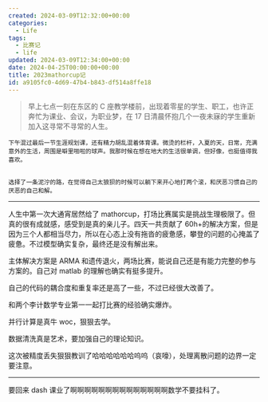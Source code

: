 ```yaml
---
created: 2024-03-09T12:32:00+00:00
categories:
  - Life
tags:
  - 比赛记
  - life
updated: 2024-03-09T12:34:00+00:00
date: 2024-04-25T00:00:00+00:00
title: 2023mathorcup记
id: a9105fc0-4d69-47b4-b843-df514a8ffe18
---
```


> 早上七点一刻在东区的 C 座教学楼前，出现着零星的学生、职工，也许正奔忙为课业、会议，为职业梦，在 17 日清晨怀抱几个一夜未寐的学生重新加入这寻常不寻常的人生。

    下午混过最后一节生涯规划课，还有精力胡乱混着体育课。微烫的栏杆，入夏的天，日常，充满意外的生活，周围是噼里啪啦的球声。我那时候在想在地大的生活很单调，但好像，也挺值得我喜欢。


    选择了一条泥泞的路，在觉得自己太狼狈的时候可以躺下来开心地打两个滚，和厌恶习惯自己的厌恶的自己和解。

---

人生中第一次大通宵居然给了 mathorcup，打场比赛属实是挑战生理极限了。但真的很有成就感，感受到是真的亲儿子。四天一共贡献了 60h+的解决方案，但是因为三个人都相当尽力，所以在心态上没有拖沓的疲惫感，攀登的问题的心掩盖了疲惫。不过模型确实复杂，最终还是没有解出来。

主体解决方案是 ARMA 和遗传退火，两场比赛，能说自己还是有能力完整的参与方案的。自己对 matlab 的理解也确实有挺多提升。

自己的代码的耦合度和重复率还是高了一些，不过已经很大改善了。

和两个李计数学专业第一一起打比赛的经验确实爆炸。

并行计算是真牛 woc，狠狠去学。

数据清洗真是艺术，要加强自己的理论知识。

这次被精度丢失狠狠教训了哈哈哈哈哈哈呜呜（哀嚎），处理离散问题的边界一定要注意。

---

要回来 dash 课业了啊啊啊啊啊啊啊啊啊啊啊啊啊啊数学不要挂科了。

